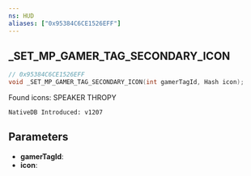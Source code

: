 ```yaml
---
ns: HUD
aliases: ["0x95384C6CE1526EFF"]
---
```

## _SET_MP_GAMER_TAG_SECONDARY_ICON

```c
// 0x95384C6CE1526EFF
void _SET_MP_GAMER_TAG_SECONDARY_ICON(int gamerTagId, Hash icon);
```

Found icons:
  SPEAKER
  THROPY

```
NativeDB Introduced: v1207
```

## Parameters
* **gamerTagId**:
* **icon**:
